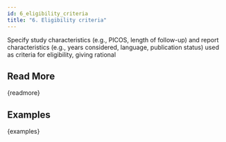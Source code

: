 ```yaml
---
id: 6_eligibility_criteria
title: "6. Eligibility criteria"
---
```

Specify study characteristics (e.g., PICOS, length of follow-up) and report characteristics (e.g., years considered, language, publication status) used as criteria for eligibility, giving rational

## Read More

{readmore}

## Examples

{examples}
